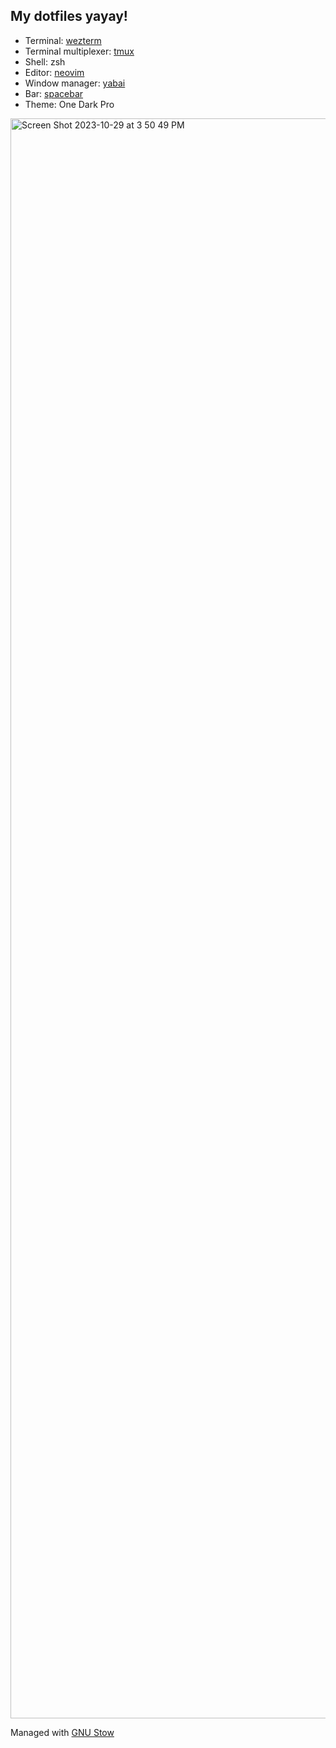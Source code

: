## My dotfiles yayay!

- Terminal: [wezterm](https://wezfurlong.org/wezterm/)  
- Terminal multiplexer: [tmux](https://github.com/tmux/tmux/wiki)    
- Shell: zsh  
- Editor: [neovim](https://github.com/neovim/neovim)  
- Window manager: [yabai](https://github.com/koekeishiya/yabai)  
- Bar: [spacebar](https://github.com/cmacrae/spacebar)  
- Theme: One Dark Pro
  
<img width="2560" alt="Screen Shot 2023-10-29 at 3 50 49 PM" src="https://github.com/williamhCode/.dotfiles/assets/83525937/dc63d3ba-bf40-4cb6-976f-8770515da3b5">

Managed with [GNU Stow](https://www.gnu.org/software/stow/)
